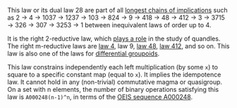 This law or its dual law 28 are part of all [longest chains of implications](https://leanprover.zulipchat.com/#narrow/channel/458659-Equational/topic/Longest.20implication.20chain/near/521750611) such as 2 → 4 → 1037 → 1237 → 103 → 824 → 9 → 418 → 48 → 412 → 3 → 3715 → 326 → 307 → 3253 → 1 between inequivalent laws of order up to 4.

It is the right 2-reductive law, which [plays a role](http://arxiv.org/abs/1409.8396) in the study of quandles.  The right m-reductive laws are [law 4](https://teorth.github.io/equational_theories/implications/?4), law 9, [law 48](https://teorth.github.io/equational_theories/implications/?48), [law 412](https://teorth.github.io/equational_theories/implications/?412), and so on.  This law is also one of the laws for [differential groupoids](https://doi.org/10.1142/S0218196708004561).

This law constrains independently each left multiplication (by some `x`) to square to a specific constant map (equal to `x`).  It implies the idempotence law.  It cannot hold in any (non-trivial) commutative magma or quasigroup.  On a set with n elements, the number of binary operations satisfying this law is `A000248(n-1)^n`, in terms of the [OEIS sequence A000248](https://oeis.org/A000248).
